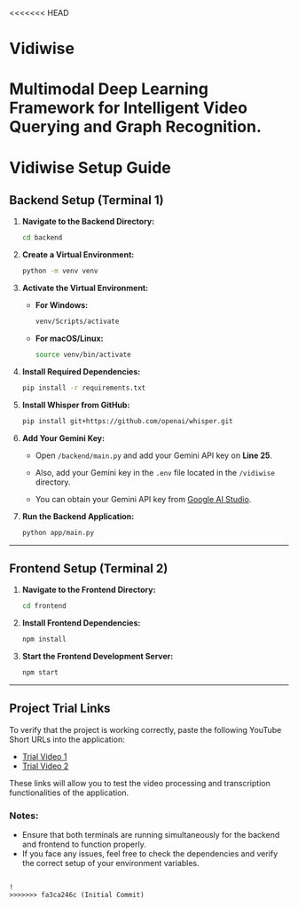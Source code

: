 <<<<<<< HEAD
# Vidiwise
Multimodal Deep Learning Framework for Intelligent Video Querying and Graph Recognition.
=======

# Vidiwise Setup Guide

## Backend Setup (Terminal 1)

1. **Navigate to the Backend Directory:**
   ```bash
   cd backend
   ```

2. **Create a Virtual Environment:**
   ```bash
   python -m venv venv
   ```

3. **Activate the Virtual Environment:**
   - **For Windows:**
     ```bash
     venv/Scripts/activate
     ```
   - **For macOS/Linux:**
     ```bash
     source venv/bin/activate
     ```

4. **Install Required Dependencies:**
   ```bash
   pip install -r requirements.txt
   ```

5. **Install Whisper from GitHub:**
   ```bash
   pip install git+https://github.com/openai/whisper.git
   ```

6. **Add Your Gemini Key:**
   - Open `/backend/main.py` and add your Gemini API key on **Line 25**.
   - Also, add your Gemini key in the `.env` file located in the `/vidiwise` directory.

   - You can obtain your Gemini API key from [Google AI Studio](https://aistudio.google.com/).

7. **Run the Backend Application:**
   ```bash
   python app/main.py
   ```

---

## Frontend Setup (Terminal 2)

1. **Navigate to the Frontend Directory:**
   ```bash
   cd frontend
   ```

2. **Install Frontend Dependencies:**
   ```bash
   npm install
   ```

3. **Start the Frontend Development Server:**
   ```bash
   npm start
   ```

---
## Project Trial Links

To verify that the project is working correctly, paste the following YouTube Short URLs into the application:

- [Trial Video 1](https://www.youtube.com/shorts/v0NdBk67zaQ)
- [Trial Video 2](https://www.youtube.com/shorts/Tm3KCr10i4s)

These links will allow you to test the video processing and transcription functionalities of the application.


### Notes:
- Ensure that both terminals are running simultaneously for the backend and frontend to function properly.
- If you face any issues, feel free to check the dependencies and verify the correct setup of your environment variables.
```

!
>>>>>>> fa3ca246c (Initial Commit)
